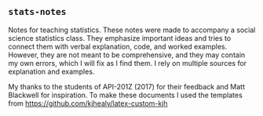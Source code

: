 `stats-notes`
-----------

Notes for teaching statistics. These notes were made to accompany a social science statistics class. They emphasize important ideas and tries to connect them with verbal explanation, code, and worked examples. However, they are not meant to be comprehensive, and they may contain my own errors, which I will fix as I find them. I rely on multiple sources for explanation and examples.  

My thanks to the students of API-201Z (2017) for their feedback and Matt Blackwell for inspiration. To make these documents I used the templates from https://github.com/kjhealy/latex-custom-kjh
